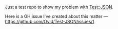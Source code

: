 
Just a test repo to show my problem with [Test::JSON](https://metacpan.org/pod/Test::JSON).

Here is a GH issue I've created about this matter — https://github.com/Ovid/Test-JSON/issues/1

